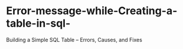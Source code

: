 # Error-message-while-Creating-a-table-in-sql-
Building a Simple SQL Table – Errors, Causes, and Fixes

